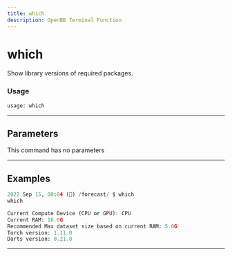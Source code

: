 ```yaml
---
title: which
description: OpenBB Terminal Function
---
```


# which

Show library versions of required packages.

### Usage

```python
usage: which
```

---

## Parameters

This command has no parameters

---

## Examples

```python
2022 Sep 15, 00:04 (🦋) /forecast/ $ which
which

Current Compute Device (CPU or GPU): CPU
Current RAM: 16.0G
Recommended Max dataset size based on current RAM: 5.0G
Torch version: 1.11.0
Darts version: 0.21.0
```

---

